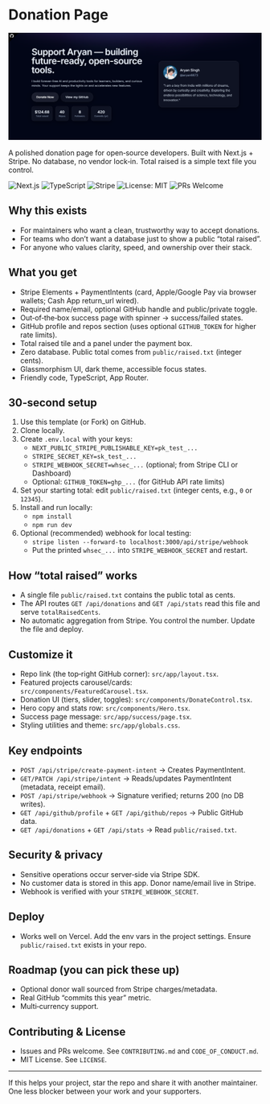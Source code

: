 # Donation Page
![Screenshot](/assets/ss.png)

A polished donation page for open‑source developers. Built with Next.js + Stripe. No database, no vendor lock‑in. Total raised is a simple text file you control.

<p align="left">
  <img alt="Next.js" src="https://img.shields.io/badge/Next.js-14-black?logo=nextdotjs" />
  <img alt="TypeScript" src="https://img.shields.io/badge/TypeScript-5-blue?logo=typescript" />
  <img alt="Stripe" src="https://img.shields.io/badge/Stripe-PaymentIntents-635bff?logo=stripe&logoColor=white" />
  <img alt="License: MIT" src="https://img.shields.io/badge/License-MIT-green.svg" />
  <img alt="PRs Welcome" src="https://img.shields.io/badge/PRs-welcome-brightgreen.svg" />
</p>

## Why this exists
- For maintainers who want a clean, trustworthy way to accept donations.
- For teams who don’t want a database just to show a public “total raised”.
- For anyone who values clarity, speed, and ownership over their stack.

## What you get
- Stripe Elements + PaymentIntents (card, Apple/Google Pay via browser wallets; Cash App return_url wired).
- Required name/email, optional GitHub handle and public/private toggle.
- Out‑of‑the‑box success page with spinner → success/failed states.
- GitHub profile and repos section (uses optional `GITHUB_TOKEN` for higher rate limits).
- Total raised tile and a panel under the payment box.
- Zero database. Public total comes from `public/raised.txt` (integer cents).
- Glassmorphism UI, dark theme, accessible focus states.
- Friendly code, TypeScript, App Router.

## 30‑second setup
1) Use this template (or Fork) on GitHub.
2) Clone locally.
3) Create `.env.local` with your keys:
   - `NEXT_PUBLIC_STRIPE_PUBLISHABLE_KEY=pk_test_...`
   - `STRIPE_SECRET_KEY=sk_test_...`
   - `STRIPE_WEBHOOK_SECRET=whsec_...` (optional; from Stripe CLI or Dashboard)
   - Optional: `GITHUB_TOKEN=ghp_...` (for GitHub API rate limits)
4) Set your starting total: edit `public/raised.txt` (integer cents, e.g., `0` or `12345`).
5) Install and run locally:
   - `npm install`
   - `npm run dev`
6) Optional (recommended) webhook for local testing:
   - `stripe listen --forward-to localhost:3000/api/stripe/webhook`
   - Put the printed `whsec_...` into `STRIPE_WEBHOOK_SECRET` and restart.

## How “total raised” works
- A single file `public/raised.txt` contains the public total as cents.
- The API routes `GET /api/donations` and `GET /api/stats` read this file and serve `totalRaisedCents`.
- No automatic aggregation from Stripe. You control the number. Update the file and deploy.

## Customize it
- Repo link (the top‑right GitHub corner): `src/app/layout.tsx`.
- Featured projects carousel/cards: `src/components/FeaturedCarousel.tsx`.
- Donation UI (tiers, slider, toggles): `src/components/DonateControl.tsx`.
- Hero copy and stats row: `src/components/Hero.tsx`.
- Success page message: `src/app/success/page.tsx`.
- Styling utilities and theme: `src/app/globals.css`.

## Key endpoints
- `POST /api/stripe/create-payment-intent` → Creates PaymentIntent.
- `GET/PATCH /api/stripe/intent` → Reads/updates PaymentIntent (metadata, receipt email).
- `POST /api/stripe/webhook` → Signature verified; returns 200 (no DB writes).
- `GET /api/github/profile` + `GET /api/github/repos` → Public GitHub data.
- `GET /api/donations` + `GET /api/stats` → Read `public/raised.txt`.

## Security & privacy
- Sensitive operations occur server‑side via Stripe SDK.
- No customer data is stored in this app. Donor name/email live in Stripe.
- Webhook is verified with your `STRIPE_WEBHOOK_SECRET`.

## Deploy
- Works well on Vercel. Add the env vars in the project settings. Ensure `public/raised.txt` exists in your repo.

## Roadmap (you can pick these up)
- Optional donor wall sourced from Stripe charges/metadata.
- Real GitHub “commits this year” metric.
- Multi‑currency support.

## Contributing & License
- Issues and PRs welcome. See `CONTRIBUTING.md` and `CODE_OF_CONDUCT.md`.
- MIT License. See `LICENSE`.

---

If this helps your project, star the repo and share it with another maintainer. One less blocker between your work and your supporters.
